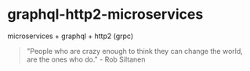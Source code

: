 # graphql-http2-microservices

microservices + graphql + http2 (grpc)

<!-- INSPIRATIONAL_QUOTE_START -->
> "People who are crazy enough to think they can change the world, are the ones who do." - Rob Siltanen
<!-- INSPIRATIONAL_QUOTE_END -->
